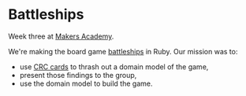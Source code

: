 Battleships
===========

Week three at [Makers Academy](http://www.makersacademy.com).

We're making the board game [battleships](http://en.wikipedia.org/wiki/Battleship_(game)) in Ruby. Our mission was to:

* use [CRC cards](http://en.wikipedia.org/wiki/Class-responsibility-collaboration_card) to thrash out a domain model of the game,
* present those findings to the group,
* use the domain model to build the game.

